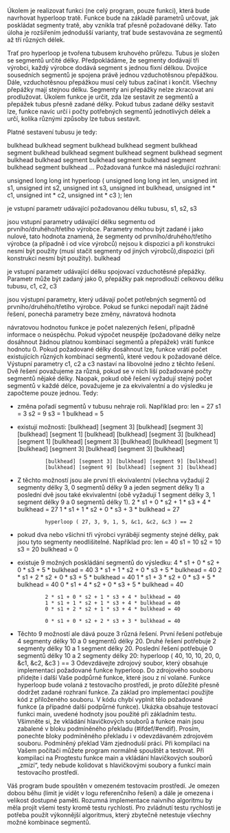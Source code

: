 Úkolem je realizovat funkci (ne celý program, pouze funkci), která bude navrhovat hyperloop tratě. Funkce bude na základě parametrů určovat, jak poskládat segmenty tratě, aby vznikla trať přesně požadované délky. Tato úloha je rozšířením jednodušší varianty, trať bude sestavována ze segmentů až tří různých délek.

Trať pro hyperloop je tvořena tubusem kruhového průřezu. Tubus je složen se segmentů určité délky. Předpokládáme, že segmenty dodávají tři výrobci, každý výrobce dodává segment s jednou fixní délkou. Dvojice sousedních segmentů je spojena právě jednou vzduchotěsnou přepážkou. Dále, vzduchotěsnou přepážkou musí celý tubus začínat i končit. Všechny přepážky mají stejnou délku. Segmenty ani přepážky nelze zkracovat ani prodlužovat. Úkolem funkce je určit, zda lze sestavit ze segmentů a přepážek tubus přesně zadané délky. Pokud tubus zadané délky sestavit lze, funkce navíc určí i počty potřebných segmentů jednotlivých délek a určí, kolika různými způsoby lze tubus sestavit.

Platné sestavení tubusu je tedy:

bulkhead
bulkhead segment bulkhead
bulkhead segment bulkhead segment bulkhead
bulkhead segment bulkhead segment bulkhead segment bulkhead
bulkhead segment bulkhead segment bulkhead segment bulkhead segment bulkhead
...
Požadovaná funkce má následující rozhraní:

unsigned long long int  hyperloop                          ( unsigned long long int len, 
                                                             unsigned int s1, 
                                                             unsigned int s2, 
                                                             unsigned int s3, 
                                                             unsigned int bulkhead, 
                                                             unsigned int * c1, 
                                                             unsigned int * c2, 
                                                             unsigned int * c3 );
len

je vstupní parametr udávající požadovanou délku tubusu,
s1, s2, s3

jsou vstupní parametry udávající délku segmentu od prvního/druhého/třetího výrobce. Parametry mohou být zadané i jako nulové, tato hodnota znamená, že segmenty od prvního/druhého/třetího výrobce (a případně i od více výrobců) nejsou k dispozici a při konstrukci nesmí být použity (musí stačit segmenty od jiných výrobců),dispozici (při konstrukci nesmí být použity).
bulkhead

je vstupní parametr udávající délku spojovací vzduchotěsné přepážky. Parametr může být zadaný jako 0, přepážky pak neprodlouží celkovou délku tubusu,
c1, c2, c3

jsou výstupní parametry, který udávají počet potřebných segmentů od prvního/druhého/třetího výrobce. Pokud se funkci nepodaří najít žádné řešení, ponechá parametry beze změny,
návratová hodnota

návratovou hodnotou funkce je počet nalezených řešení, případně informace o neúspěchu. Pokud výpočet neuspěje (požadované délky nelze dosáhnout žádnou platnou kombinací segmentů a přepážek) vrátí funkce hodnotu 0. Pokud požadované délky dosáhnout lze, funkce vrátí počet existujících různých kombinací segmentů, které vedou k požadované délce. Výstupní parametry c1, c2 a c3 nastaví na libovolné jedno z těchto řešení.
Dvě řešení považujeme za různá, pokud se v nich liší požadované počty segmentů nějaké délky. Naopak, pokud obě řešení vyžadují stejný počet segmentů v každé délce, považujeme je za ekvivalentní a do výsledku je započteme pouze jednou. Tedy:
- změna pořadí segmentů v tubusu nehraje roli. Například pro:
               len = 27
               s1 = 3
               s2 = 9
               s3 = 1
               bulkhead = 5
- existují možnosti:
               [bulkhead] [segment 3] [bulkhead] [segment 3] [bulkhead] [segment 1] [bulkhead]
               [bulkhead] [segment 3] [bulkhead] [segment 1] [bulkhead] [segment 3] [bulkhead]
               [bulkhead] [segment 1] [bulkhead] [segment 3] [bulkhead] [segment 3] [bulkhead]
       
               [bulkhead] [segment 3] [bulkhead] [segment 9] [bulkhead]
               [bulkhead] [segment 9] [bulkhead] [segment 3] [bulkhead]
- Z těchto možností jsou ale první tři ekvivalentní (všechna vyžadují 2 segmenty délky 3, 0 segmentů délky 9 a jeden segment délky 1) a poslední dvě jsou také ekvivalentní (obě vyžadují 1 segment délky 3, 1 segment délky 9 a 0 segmentů délky 1).
               2 * s1 + 0 * s2 + 1 * s3 + 4 * bulkhead = 27
               1 * s1 + 1 * s2 + 0 * s3 + 3 * bulkhead = 27
     
               hyperloop ( 27, 3, 9, 1, 5, &c1, &c2, &c3 ) == 2
- pokud dva nebo všichni tři výrobci vyrábějí segmenty stejné délky, pak jsou tyto segmenty neodlišitelné. Například pro:
               len = 40
               s1 = 10
               s2 = 10
               s3 = 20
               bulkhead = 0
- existuje 9 možných poskládání segmentů do výsledku:
               4 * s1 + 0 * s2 + 0 * s3 + 5 * bulkhead = 40
               3 * s1 + 1 * s2 + 0 * s3 + 5 * bulkhead = 40
               2 * s1 + 2 * s2 + 0 * s3 + 5 * bulkhead = 40
               1 * s1 + 3 * s2 + 0 * s3 + 5 * bulkhead = 40
               0 * s1 + 4 * s2 + 0 * s3 + 5 * bulkhead = 40
       
               2 * s1 + 0 * s2 + 1 * s3 + 4 * bulkhead = 40
               1 * s1 + 1 * s2 + 1 * s3 + 4 * bulkhead = 40
               0 * s1 + 2 * s2 + 1 * s3 + 4 * bulkhead = 40
       
               0 * s1 + 0 * s2 + 2 * s3 + 3 * bulkhead = 40
- Těchto 9 možností ale dává pouze 3 různá řešení. První řešení potřebuje 4 segmenty délky 10 a 0 segmentů délky 20. Druhé řešení potřebuje 2 segmenty délky 10 a 1 segment délky 20. Poslední řešení potřebuje 0 segmentů délky 10 a 2 segmenty délky 20:
               hyperloop ( 40, 10, 10, 20, 0, &c1, &c2, &c3 ) == 3
Odevzdávejte zdrojový soubor, který obsahuje implementaci požadované funkce hyperloop. Do zdrojového souboru přidejte i další Vaše podpůrné funkce, které jsou z ní volané. Funkce hyperloop bude volaná z testovacího prostředí, je proto důležité přesně dodržet zadané rozhraní funkce. Za základ pro implementaci použijte kód z přiloženého souboru. V kódu chybí vyplnit tělo požadované funkce (a případné další podpůrné funkce). Ukázka obsahuje testovací funkci main, uvedené hodnoty jsou použité při základním testu. Všimněte si, že vkládání hlavičkových souborů a funkce main jsou zabalené v bloku podmíněného překladu (#ifdef/#endif). Prosím, ponechte bloky podmíněného překladu i v odevzdávaném zdrojovém souboru. Podmíněný překlad Vám zjednoduší práci. Při kompilaci na Vašem počítači můžete program normálně spouštět a testovat. Při kompilaci na Progtestu funkce main a vkládání hlavičkových souborů „zmizí“, tedy nebude kolidovat s hlavičkovými soubory a funkcí main testovacího prostředí.

Váš program bude spouštěn v omezeném testovacím prostředí. Je omezen dobou běhu (limit je vidět v logu referenčního řešení) a dále je omezena i velikost dostupné paměti. Rozumná implementace naivního algoritmu by měla projít všemi testy kromě testu rychlosti. Pro zvládnutí testu rychlosti je potřeba použít výkonnější algoritmus, který zbytečně netestuje všechny možné kombinace segmentů.